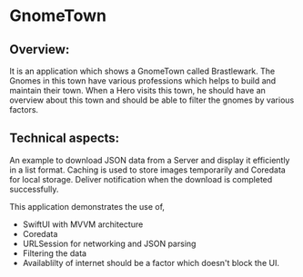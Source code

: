 # GnomeTown
## Overview:
It is an application which shows a GnomeTown called Brastlewark. The Gnomes in this town have various professions which helps to build and maintain their town. When a Hero visits this town, he should have an overview about this town and should be able to filter the gnomes by various factors.

## Technical aspects:
An example to download JSON data from a Server and display it efficiently in a list format.
Caching is used to store images temporarily and Coredata for local storage.
Deliver notification when the download is completed successfully.

This application demonstrates the use of,
- SwiftUI with MVVM architecture
- Coredata
- URLSession for networking and JSON parsing
- Filtering the data
- Availablilty of internet should be a factor which doesn't block the UI.
